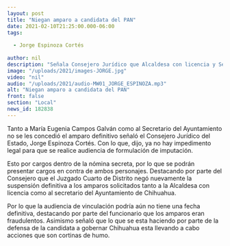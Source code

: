```yaml
---
layout: post
title: "Niegan amparo a candidata del PAN"
date: 2021-02-10T21:25:00.000-06:00
tags:
  
  - Jorge Espinoza Cortés
  
author: nil
description: "Señala Consejero Jurídico que Alcaldesa con licencia y Secretario del Ayuntamiento de Chihuahua pueden ser vinculados a proceso."
image: "/uploads/2021/images-JORGE.jpg"
video: "nil"
audio: "/uploads/2021/audio-MW01_JORGE_ESPINOZA.mp3"
alt: "Niegan amparo a candidata del PAN"
front: false
section: "Local"
news_id: 182838
---
```


Tanto a María Eugenia Campos Galván como al Secretario del Ayuntamiento no se les concedió el amparo definitivo señaló el Consejero Jurídico del Estado, Jorge Espinoza Cortés. Con lo que, dijo, ya no hay impedimento legal para que se realice audiencia de formulación de imputación.

Esto por cargos dentro de la nómina secreta, por lo que se podrán presentar cargos en contra de ambos personajes. Destacando por parte del Consejero que el Juzgado Cuarto de Distrito negó nuevamente la suspensión definitiva a los amparos solicitados tanto a la Alcaldesa con licencia como al secretario del Ayuntamiento de Chihuahua. 

Por lo que la audiencia de vinculación podría aún no tiene una fecha definitiva, destacando por parte del funcionario que los amparos eran fraudulentos. Asimismo señaló que lo que se esta haciendo por parte de la defensa de la candidata a gobernar Chihuahua esta llevando a cabo acciones que son cortinas de humo.